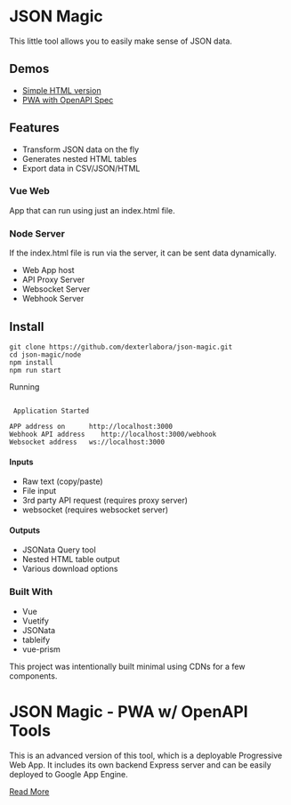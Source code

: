 # JSON Magic 

This little tool allows you to easily make sense of JSON data. 

## Demos

- [Simple HTML version](https://dexterlabora.github.io/json-magic/)
- [PWA with OpenAPI Spec](https://meraki-micro-services.ew.r.appspot.com/)

## Features

- Transform JSON data on the fly
- Generates nested HTML tables
- Export data in CSV/JSON/HTML

### Vue Web 
App that can run using just an index.html file. 

### Node Server 

If the index.html file is run via the server, it can be sent data dynamically.

- Web App host
- API Proxy Server
- Websocket Server
- Webhook Server

## Install 

```
git clone https://github.com/dexterlabora/json-magic.git
cd json-magic/node
npm install
npm run start
```


Running

```

 Application Started 

APP address on      http://localhost:3000
Webhook API address    http://localhost:3000/webhook
Websocket address   ws://localhost:3000

```

#### Inputs
- Raw text (copy/paste)
- File input
- 3rd party API request (requires proxy server)
- websocket (requires websocket server)

#### Outputs
- JSONata Query tool
- Nested HTML table output
- Various download options


### Built With

- Vue
- Vuetify
- JSONata
- tableify
- vue-prism

This project was intentionally built minimal using CDNs for a few components.

# JSON Magic - PWA w/ OpenAPI Tools

This is an advanced version of this tool, which is a deployable Progressive Web App. It includes its own backend Express server and can be easily deployed to Google App Engine.

[Read More](pwa/json-magic-nuxt/README.md)